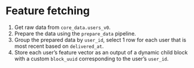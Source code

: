 # Feature fetching

1. Get raw data from `core_data.users_v0`.
1. Prepare the data using the `prepare_data` pipeline.
1. Group the prepared data by `user_id`, select 1 row for each user that is most recent based on `delivered_at`.
1. Store each user’s feature vector as an output of a dynamic child block with a custom `block_uuid` corresponding to the user’s `user_id`.